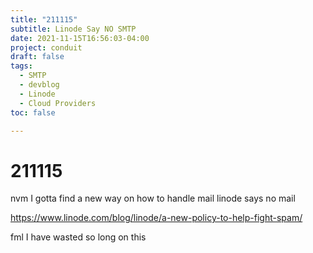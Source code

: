 ```yaml
---
title: "211115"
subtitle: Linode Say NO SMTP
date: 2021-11-15T16:56:03-04:00
project: conduit
draft: false
tags:
  - SMTP 
  - devblog
  - Linode
  - Cloud Providers  
toc: false

---
```

# 211115

nvm I gotta find a new way on how to handle mail linode says no mail 

https://www.linode.com/blog/linode/a-new-policy-to-help-fight-spam/

fml I have wasted so long on this